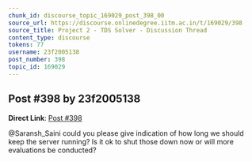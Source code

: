 ```yaml
---
chunk_id: discourse_topic_169029_post_398_00
source_url: https://discourse.onlinedegree.iitm.ac.in/t/169029/398
source_title: Project 2 - TDS Solver - Discussion Thread
content_type: discourse
tokens: 77
username: 23f2005138
post_number: 398
topic_id: 169029
---
```


## Post #398 by 23f2005138

**Direct Link**: [Post #398](https://discourse.onlinedegree.iitm.ac.in/t/169029/398)

@Saransh_Saini could you please give indication of how long we should keep the server running? Is it ok to shut those down now or will more evaluations be conducted?
